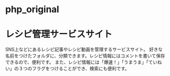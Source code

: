 # php_original
# レシピ管理サービスサイト
SNS上などにあるレシピ記事やレシピ動画を管理するサービスサイト。
好きな名前をつけたフォルダに、分類できます。レシピ情報にはコメントを書いて保存できるので、便利です。
また、レシピ情報には「爆速！」「うまうま」「ていねい」の３つのフラグをつけることができ、検索にも便利です。
